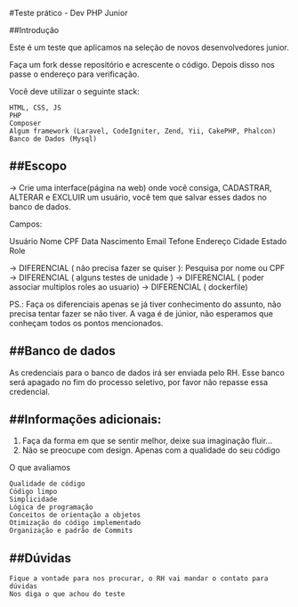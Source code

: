 
#Teste prático - Dev PHP Junior

##Introdução

Este é um teste que aplicamos na seleção de novos desenvolvedores junior.

Faça um fork desse repositório e acrescente o código. Depois disso nos passe o endereço para verificação.

Você deve utilizar o seguinte stack:

    HTML, CSS, JS
    PHP
    Composer
    Algum framework (Laravel, CodeIgniter, Zend, Yii, CakePHP, Phalcon)
    Banco de Dados (Mysql)


##Escopo       
-----------------------
-> Crie uma interface(página na web) onde você consiga, CADASTRAR, ALTERAR e EXCLUIR um usuário, você tem que salvar esses
dados no banco de dados.

Campos:

Usuário
    Nome
    CPF
    Data Nascimento
    Email
    Tefone
    Endereço
    Cidade
    Estado
    Role

-> DIFERENCIAL ( não precisa fazer se quiser ): Pesquisa por nome ou CPF
-> DIFERENCIAL ( alguns testes de unidade )
-> DIFERENCIAL ( poder associar multiplos roles ao usuario)
-> DIFERENCIAL ( dockerfile)

PS.: Faça os diferenciais apenas se já tiver conhecimento do assunto, não precisa tentar fazer se não tiver. A vaga é de júnior, não esperamos que conheçam todos os pontos mencionados.

##Banco de dados
----------------------- 
As credenciais para o banco de dados irá ser enviada pelo RH. Esse banco será apagado no fim do processo seletivo, por favor não repasse essa credencial.

##Informações adicionais:
-----------------------

1) Faça da forma em que se sentir melhor, deixe sua imaginação fluir...
2) Não se preocupe com design. Apenas com a qualidade do seu código

O que avaliamos

    Qualidade de código
    Código limpo
    Simplicidade
    Lógica de programação
    Conceitos de orientação a objetos
    Otimização do código implementado
    Organização e padrão de Commits


##Dúvidas
-----------------------
    Fique a vontade para nos procurar, o RH vai mandar o contato para dúvidas
    Nos diga o que achou do teste

